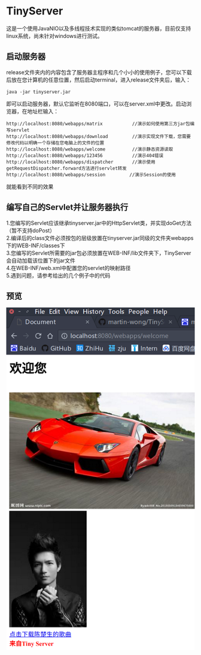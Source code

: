 # TinyServer
这是一个使用JavaNIO以及多线程技术实现的类似tomcat的服务器，目前仅支持linux系统，尚未针对windows进行测试。
## 启动服务器
release文件夹内的内容包含了服务器主程序和几个小小的使用例子，您可以下载后放在您计算机的任意位置，然后启动terminal，进入release文件夹后，输入：
```
java -jar tinyserver.jar
```
即可以启动服务器，默认它监听在8080端口，可以在server.xml中更改。启动浏览器，在地址栏输入：
```
http://localhost:8080/webapps/matrix           //演示如何使用第三方jar包编写servlet
http://localhost:8080/webapps/download         //演示实现文件下载，您需要修改代码以明确一个存储在您电脑上的文件的位置
http://localhost:8080/webapps/welcome          //演示静态资源读取
http://localhost:8080/webapps/123456           //演示404错误
http://localhost:8080/webapps/dispatcher       //演示使用getRequestDispatcher.forward方法进行servlet转发
http://localhost:8080/webapps/session         //演示Session的使用
```
就能看到不同的效果
## 编写自己的Servlet并让服务器执行
1.您编写的Servlet应该继承tinyserver.jar中的HttpServlet类，并实现doGet方法（暂不支持doPost）</br>
2.编译后的class文件必须按包的层级放置在tinyserver.jar同级的文件夹webapps下的WEB-INF/classes下</br>
3.您编写的Servlet所需要的jar包必须放置在WEB-INF/lib文件夹下，TinyServer会自动加载该位置下的jar文件</br>
4.在WEB-INF/web.xml中配置您的servlet的映射路径</br>
5.遇到问题，请参考给出的几个例子中的代码</br>
## 预览
![preview](preview.png)
